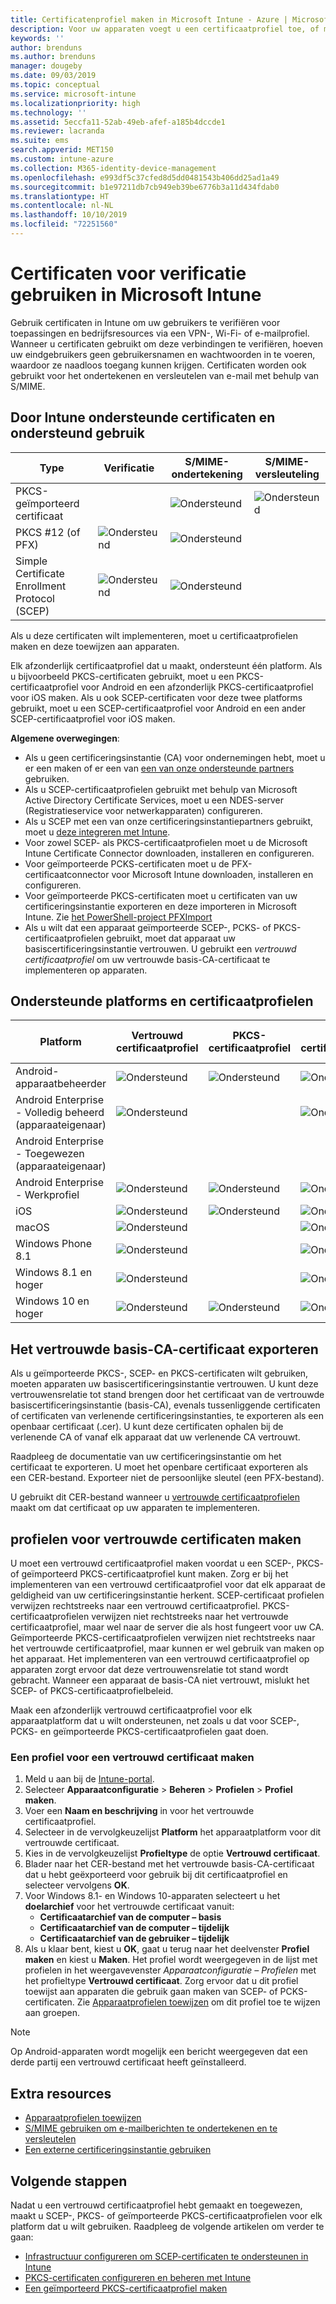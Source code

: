```yaml
---
title: Certificatenprofiel maken in Microsoft Intune - Azure | Microsoft Docs
description: Voor uw apparaten voegt u een certificaatprofiel toe, of maakt u een profiel, door de certificaatomgeving SCEP of PKCS te configureren, het openbare certificaat te exporteren, het profiel te maken in de Azure Portal en vervolgens SCEP of PKCS toe te wijzen aan de certificaatprofielen in Microsoft Intune in de Azure Portal
keywords: ''
author: brenduns
ms.author: brenduns
manager: dougeby
ms.date: 09/03/2019
ms.topic: conceptual
ms.service: microsoft-intune
ms.localizationpriority: high
ms.technology: ''
ms.assetid: 5eccfa11-52ab-49eb-afef-a185b4dccde1
ms.reviewer: lacranda
ms.suite: ems
search.appverid: MET150
ms.custom: intune-azure
ms.collection: M365-identity-device-management
ms.openlocfilehash: e993df5c37cfed8d5dd0481543b406dd25ad1a49
ms.sourcegitcommit: b1e97211db7cb949eb39be6776b3a11d434fdab0
ms.translationtype: HT
ms.contentlocale: nl-NL
ms.lasthandoff: 10/10/2019
ms.locfileid: "72251560"
---
```

# <a name="use-certificates-for-authentication-in-microsoft-intune"></a>Certificaten voor verificatie gebruiken in Microsoft Intune  

Gebruik certificaten in Intune om uw gebruikers te verifiëren voor toepassingen en bedrijfsresources via een VPN-, Wi-Fi- of e-mailprofiel. Wanneer u certificaten gebruikt om deze verbindingen te verifiëren, hoeven uw eindgebruikers geen gebruikersnamen en wachtwoorden in te voeren, waardoor ze naadloos toegang kunnen krijgen. Certificaten worden ook gebruikt voor het ondertekenen en versleutelen van e-mail met behulp van S/MIME.

## <a name="intune-supported-certificates-and-usage"></a>Door Intune ondersteunde certificaten en ondersteund gebruik
| Type              | Verificatie | S/MIME-ondertekening | S/MIME-versleuteling  |
|--|--|--|--|
| PKCS-geïmporteerd certificaat |  | ![Ondersteund](./media/certificates-configure/green-check.png) | ![Ondersteund](./media/certificates-configure/green-check.png)|
| PKCS #12 (of PFX)    | ![Ondersteund](./media/certificates-configure/green-check.png) | ![Ondersteund](./media/certificates-configure/green-check.png) |  |
| Simple Certificate Enrollment Protocol (SCEP)  | ![Ondersteund](./media/certificates-configure/green-check.png) | ![Ondersteund](./media/certificates-configure/green-check.png) | |

Als u deze certificaten wilt implementeren, moet u certificaatprofielen maken en deze toewijzen aan apparaten.  

Elk afzonderlijk certificaatprofiel dat u maakt, ondersteunt één platform. Als u bijvoorbeeld PKCS-certificaten gebruikt, moet u een PKCS-certificaatprofiel voor Android en een afzonderlijk PKCS-certificaatprofiel voor iOS maken. Als u ook SCEP-certificaten voor deze twee platforms gebruikt, moet u een SCEP-certificaatprofiel voor Android en een ander SCEP-certificaatprofiel voor iOS maken.  

**Algemene overwegingen**:  
- Als u geen certificeringsinstantie (CA) voor ondernemingen hebt, moet u er een maken of er een van [een van onze ondersteunde partners](certificate-authority-add-scep-overview.md#third-party-certification-authority-partners) gebruiken.
- Als u SCEP-certificaatprofielen gebruikt met behulp van Microsoft Active Directory Certificate Services, moet u een NDES-server (Registratieservice voor netwerkapparaten) configureren.
- Als u SCEP met een van onze certificeringsinstantiepartners gebruikt, moet u [deze integreren met Intune](certificate-authority-add-scep-overview.md#set-up-third-party-ca-integration).
- Voor zowel SCEP- als PKCS-certificaatprofielen moet u de Microsoft Intune Certificate Connector downloaden, installeren en configureren. 
- Voor geïmporteerde PCKS-certificaten moet u de PFX-certificaatconnector voor Microsoft Intune downloaden, installeren en configureren.
- Voor geïmporteerde PKCS-certificaten moet u certificaten van uw certificeringsinstantie exporteren en deze importeren in Microsoft Intune. Zie [het PowerShell-project PFXImport](https://github.com/Microsoft/Intune-Resource-Access/tree/develop/src/PFXImportPowershell)
- Als u wilt dat een apparaat geïmporteerde SCEP-, PCKS- of PKCS-certificaatprofielen gebruikt, moet dat apparaat uw basiscertificeringsinstantie vertrouwen. U gebruikt een *vertrouwd certificaatprofiel* om uw vertrouwde basis-CA-certificaat te implementeren op apparaten.  

## <a name="supported-platforms-and-certificate-profiles"></a>Ondersteunde platforms en certificaatprofielen  
| Platform              | Vertrouwd certificaatprofiel | PKCS-certificaatprofiel | SCEP-certificaatprofiel | Geïmporteerd PKCS-certificaatprofiel  |
|--|--|--|--|---|
| Android-apparaatbeheerder | ![Ondersteund](./media/certificates-configure/green-check.png) | ![Ondersteund](./media/certificates-configure/green-check.png) | ![Ondersteund](./media/certificates-configure/green-check.png)|  ![Ondersteund](./media/certificates-configure/green-check.png) |
| Android Enterprise <br> - Volledig beheerd (apparaateigenaar)   | ![Ondersteund](./media/certificates-configure/green-check.png) |   | ![Ondersteund](./media/certificates-configure/green-check.png) |   |
| Android Enterprise <br> - Toegewezen (apparaateigenaar)   |  |   |  |   |
| Android Enterprise <br> - Werkprofiel    | ![Ondersteund](./media/certificates-configure/green-check.png) | ![Ondersteund](./media/certificates-configure/green-check.png) | ![Ondersteund](./media/certificates-configure/green-check.png) | ![Ondersteund](./media/certificates-configure/green-check.png) |
| iOS                   | ![Ondersteund](./media/certificates-configure/green-check.png) | ![Ondersteund](./media/certificates-configure/green-check.png) | ![Ondersteund](./media/certificates-configure/green-check.png) | ![Ondersteund](./media/certificates-configure/green-check.png) |
| macOS                 | ![Ondersteund](./media/certificates-configure/green-check.png) |   |![Ondersteund](./media/certificates-configure/green-check.png)|![Ondersteund](./media/certificates-configure/green-check.png)|
| Windows Phone 8.1     |![Ondersteund](./media/certificates-configure/green-check.png)  |  | ![Ondersteund](./media/certificates-configure/green-check.png)| ![Ondersteund](./media/certificates-configure/green-check.png) |
| Windows 8.1 en hoger |![Ondersteund](./media/certificates-configure/green-check.png)  |  |![Ondersteund](./media/certificates-configure/green-check.png) |   |
| Windows 10 en hoger  | ![Ondersteund](./media/certificates-configure/green-check.png) | ![Ondersteund](./media/certificates-configure/green-check.png) | ![Ondersteund](./media/certificates-configure/green-check.png) | ![Ondersteund](./media/certificates-configure/green-check.png) |

## <a name="export-the-trusted-root-ca-certificate"></a>Het vertrouwde basis-CA-certificaat exporteren  
Als u geïmporteerde PKCS-, SCEP- en PKCS-certificaten wilt gebruiken, moeten apparaten uw basiscertificeringsinstantie vertrouwen. U kunt deze vertrouwensrelatie tot stand brengen door het certificaat van de vertrouwde basiscertificeringsinstantie (basis-CA), evenals tussenliggende certificaten of certificaten van verlenende certificeringsinstanties, te exporteren als een openbaar certificaat (.cer). U kunt deze certificaten ophalen bij de verlenende CA of vanaf elk apparaat dat uw verlenende CA vertrouwt.  

Raadpleeg de documentatie van uw certificeringsinstantie om het certificaat te exporteren. U moet het openbare certificaat exporteren als een CER-bestand.  Exporteer niet de persoonlijke sleutel (een PFX-bestand).  

U gebruikt dit CER-bestand wanneer u [vertrouwde certificaatprofielen](#create-trusted-certificate-profiles) maakt om dat certificaat op uw apparaten te implementeren.  

## <a name="create-trusted-certificate-profiles"></a>profielen voor vertrouwde certificaten maken  
U moet een vertrouwd certificaatprofiel maken voordat u een SCEP-, PKCS- of geïmporteerd PKCS-certificaatprofiel kunt maken. Zorg er bij het implementeren van een vertrouwd certificaatprofiel voor dat elk apparaat de geldigheid van uw certificeringsinstantie herkent. SCEP-certificaat profielen verwijzen rechtstreeks naar een vertrouwd certificaatprofiel. PKCS-certificaatprofielen verwijzen niet rechtstreeks naar het vertrouwde certificaatprofiel, maar wel naar de server die als host fungeert voor uw CA. Geïmporteerde PKCS-certificaatprofielen verwijzen niet rechtstreeks naar het vertrouwde certificaatprofiel, maar kunnen er wel gebruik van maken op het apparaat. Het implementeren van een vertrouwd certificaatprofiel op apparaten zorgt ervoor dat deze vertrouwensrelatie tot stand wordt gebracht. Wanneer een apparaat de basis-CA niet vertrouwt, mislukt het SCEP- of PKCS-certificaatprofielbeleid.  

Maak een afzonderlijk vertrouwd certificaatprofiel voor elk apparaatplatform dat u wilt ondersteunen, net zoals u dat voor SCEP-, PCKS- en geïmporteerde PKCS-certificaatprofielen gaat doen.  


### <a name="to-create-a-trusted-certificate-profile"></a>Een profiel voor een vertrouwd certificaat maken  

1. Meld u aan bij de [Intune-portal](https://aka.ms/intuneportal).  
2. Selecteer **Apparaatconfiguratie** > **Beheren** > **Profielen** > **Profiel maken**.  
3. Voer een **Naam en beschrijving** in voor het vertrouwde certificaatprofiel.  
4. Selecteer in de vervolgkeuzelijst **Platform** het apparaatplatform voor dit vertrouwde certificaat.  
5. Kies in de vervolgkeuzelijst **Profieltype** de optie **Vertrouwd certificaat**.  
6. Blader naar het CER-bestand met het vertrouwde basis-CA-certificaat dat u hebt geëxporteerd voor gebruik bij dit certificaatprofiel en selecteer vervolgens **OK**.  
7. Voor Windows 8.1- en Windows 10-apparaten selecteert u het **doelarchief** voor het vertrouwde certificaat vanuit:  
   - **Certificaatarchief van de computer – basis**
   - **Certificaatarchief van de computer – tijdelijk**
   - **Certificaatarchief van de gebruiker – tijdelijk**
8. Als u klaar bent, kiest u **OK**, gaat u terug naar het deelvenster **Profiel maken** en kiest u **Maken**.
Het profiel wordt weergegeven in de lijst met profielen in het weergavevenster *Apparaatconfiguratie – Profielen* met het profieltype **Vertrouwd certificaat**.  Zorg ervoor dat u dit profiel toewijst aan apparaten die gebruik gaan maken van SCEP- of PCKS-certificaten. Zie [Apparaatprofielen toewijzen](../configuration/device-profile-assign.md) om dit profiel toe te wijzen aan groepen.

> [!NOTE]  
> Op Android-apparaten wordt mogelijk een bericht weergegeven dat een derde partij een vertrouwd certificaat heeft geïnstalleerd.  

## <a name="additional-resources"></a>Extra resources  
- [Apparaatprofielen toewijzen](../configuration/device-profile-assign.md)  
- [S/MIME gebruiken om e-mailberichten te ondertekenen en te versleutelen](certificates-s-mime-encryption-sign.md)  
- [Een externe certificeringsinstantie gebruiken](certificate-authority-add-scep-overview.md)  

## <a name="next-steps"></a>Volgende stappen  
Nadat u een vertrouwd certificaatprofiel hebt gemaakt en toegewezen, maakt u SCEP-, PKCS- of geïmporteerde PKCS-certificaatprofielen voor elk platform dat u wilt gebruiken. Raadpleeg de volgende artikelen om verder te gaan:  
- [Infrastructuur configureren om SCEP-certificaten te ondersteunen in Intune](certificates-scep-configure.md)  
- [PKCS-certificaten configureren en beheren met Intune](certficates-pfx-configure.md)  
- [Een geïmporteerd PKCS-certificaatprofiel maken](certificates-imported-pfx-configure.md#create-a-pkcs-imported-certificate-profile)  

